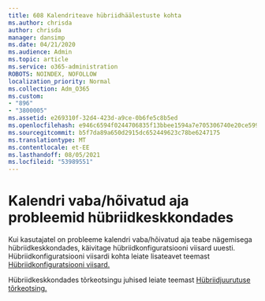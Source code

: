 ```yaml
---
title: 608 Kalendriteave hübriidhäälestuste kohta
ms.author: chrisda
author: chrisda
manager: dansimp
ms.date: 04/21/2020
ms.audience: Admin
ms.topic: article
ms.service: o365-administration
ROBOTS: NOINDEX, NOFOLLOW
localization_priority: Normal
ms.collection: Adm_O365
ms.custom:
- "896"
- "3800005"
ms.assetid: e269310f-32d4-423d-a9ce-0b6fe5c8b5ed
ms.openlocfilehash: e946c6594f0244706835f13bbee1594a7e705306740e20ce599cad18d70fb79c
ms.sourcegitcommit: b5f7da89a650d2915dc652449623c78be6247175
ms.translationtype: MT
ms.contentlocale: et-EE
ms.lasthandoff: 08/05/2021
ms.locfileid: "53989551"
---
```

# <a name="calendar-freebusy-issues-in-hybrid-environments"></a>Kalendri vaba/hõivatud aja probleemid hübriidkeskkondades

Kui kasutajatel on probleeme kalendri vaba/hõivatud aja teabe nägemisega hübriidkeskkondades, käivitage hübriidkonfiguratsiooni viisard uuesti. Hübriidkonfiguratsiooni viisardi kohta leiate lisateavet teemast [Hübriidkonfiguratsiooni viisard.](https://go.microsoft.com/fwlink/p/?linkid=528149)

Hübriidkeskkondades tõrkeotsingu juhised leiate teemast [Hübriidjuurutuse tõrkeotsing.](https://technet.microsoft.com/library/jj659053.aspx)
